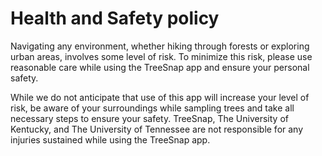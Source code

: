 # Health and Safety policy

Navigating any environment, whether hiking through forests or exploring urban areas, involves some level of risk.  To minimize this risk, please use reasonable care while using the TreeSnap app and ensure your personal safety.  

While we do not anticipate that use of this app will increase your level of risk, be aware of your surroundings while sampling trees and take all necessary steps to ensure your safety.  TreeSnap, The University of Kentucky, and The University of Tennessee are not responsible for any injuries sustained while using the TreeSnap app.
